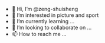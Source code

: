 - 👋 Hi, I’m @zeng-shuisheng
- 👀 I’m interested in picture and sport
- 🌱 I’m currently learning ...
- 💞️ I’m looking to collaborate on ...
- 📫 How to reach me ...

<!---
zeng-shuisheng/zeng-shuisheng is a ✨ special ✨ repository because its `README.md` (this file) appears on your GitHub profile.
You can click the Preview link to take a look at your changes.
--->
